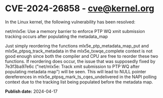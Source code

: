 # CVE-2024-26858 - cve@kernel.org

In the Linux kernel, the following vulnerability has been resolved:

net/mlx5e: Use a memory barrier to enforce PTP WQ xmit submission tracking occurs after populating the metadata_map

Just simply reordering the functions mlx5e_ptp_metadata_map_put and
mlx5e_ptpsq_track_metadata in the mlx5e_txwqe_complete context is not good
enough since both the compiler and CPU are free to reorder these two
functions. If reordering does occur, the issue that was supposedly fixed by
7e3f3ba97e6c ("net/mlx5e: Track xmit submission to PTP WQ after populating
metadata map") will be seen. This will lead to NULL pointer dereferences in
mlx5e_ptpsq_mark_ts_cqes_undelivered in the NAPI polling context due to the
tracking list being populated before the metadata map.

**Publish date:** 2024-04-17
